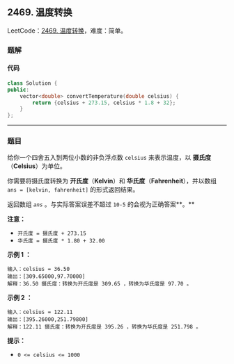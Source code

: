 ## 2469. 温度转换

LeetCode：[2469. 温度转换](https://leetcode.cn/problems/convert-the-temperature/)，难度：简单。

### 题解

#### 代码

```c++
class Solution {
public:
    vector<double> convertTemperature(double celsius) {
        return {celsius + 273.15, celsius * 1.8 + 32};
    }
};
```



---



### 题目

给你一个四舍五入到两位小数的非负浮点数 `celsius` 来表示温度，以 **摄氏度**（**Celsius**）为单位。

你需要将摄氏度转换为 **开氏度**（**Kelvin**）和 **华氏度**（**Fahrenheit**），并以数组 `ans = [kelvin, fahrenheit]` 的形式返回结果。

返回数组 *`ans`* 。与实际答案误差不超过 `10-5` 的会视为正确答案**。**

**注意：**

- `开氏度 = 摄氏度 + 273.15`
- `华氏度 = 摄氏度 * 1.80 + 32.00`

 

**示例 1 ：**

```
输入：celsius = 36.50
输出：[309.65000,97.70000]
解释：36.50 摄氏度：转换为开氏度是 309.65 ，转换为华氏度是 97.70 。
```

**示例 2 ：**

```
输入：celsius = 122.11
输出：[395.26000,251.79800]
解释：122.11 摄氏度：转换为开氏度是 395.26 ，转换为华氏度是 251.798 。
```

 

**提示：**

- `0 <= celsius <= 1000`


